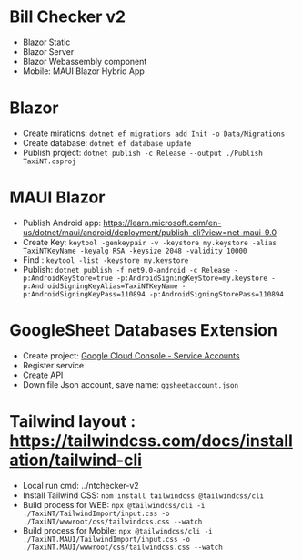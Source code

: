 # Bill Checker v2
- Blazor Static
- Blazor Server
- Blazor Webassembly component
- Mobile: MAUI Blazor Hybrid App

# Blazor 
- Create mirations: ```dotnet ef migrations add Init -o Data/Migrations```
- Create database: ```dotnet ef database update```
- Publish project: ```dotnet publish -c Release --output ./Publish TaxiNT.csproj```

# MAUI Blazor
- Publish Android app: https://learn.microsoft.com/en-us/dotnet/maui/android/deployment/publish-cli?view=net-maui-9.0
- Create Key: ```keytool -genkeypair -v -keystore my.keystore -alias TaxiNTKeyName -keyalg RSA -keysize 2048 -validity 10000```
- Find : ```keytool -list -keystore my.keystore```
- Publish: ```dotnet publish -f net9.0-android -c Release -p:AndroidKeyStore=true -p:AndroidSigningKeyStore=my.keystore -p:AndroidSigningKeyAlias=TaxiNTKeyName -p:AndroidSigningKeyPass=110894 -p:AndroidSigningStorePass=110894```

# GoogleSheet Databases Extension
- Create project: [Google Cloud Console - Service Accounts](https://console.cloud.google.com/iam-admin/serviceaccounts)
- Register service
- Create API
- Down file Json account, save name: ```ggsheetaccount.json```
  
# Tailwind layout : https://tailwindcss.com/docs/installation/tailwind-cli
- Local run cmd: ../ntchecker-v2
- Install Tailwind CSS: ```npm install tailwindcss @tailwindcss/cli```
- Build process for WEB: ```npx @tailwindcss/cli -i ./TaxiNT/TailwindImport/input.css -o ./TaxiNT/wwwroot/css/tailwindcss.css --watch```
- Build process for Mobile: ```npx @tailwindcss/cli -i ./TaxiNT.MAUI/TailwindImport/input.css -o ./TaxiNT.MAUI/wwwroot/css/tailwindcss.css --watch```
